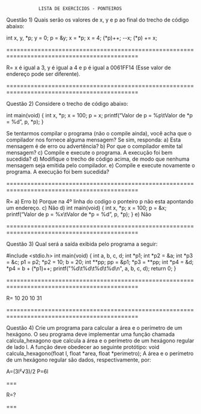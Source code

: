                 LISTA DE EXERCÍCIOS - PONTEIROS

Questão 1) Quais serão os valores de x, y e p ao final do trecho de código abaixo:

int x, y, *p;
y = 0;
p = &y;
x = *p;
x = 4;
(*p)++;
--x;
(*p) += x;

============================================================================================

R= x é igual a 3, y é igual a 4 e p é igual a 0061FF14 (Esse valor de endereço pode ser diferente).

============================================================================================

Questão 2) Considere o trecho de código abaixo:

int main(void) {
int x, *p;
x = 100;
p = x;
printf(“Valor de p = %p\tValor de *p = %d”, p, *p);
}

Se tentarmos compilar o programa (não o compile ainda), você acha que o compilador nos
fornece alguma mensagem? Se sim, responda:
a) Esta mensagem é de erro ou advertência?
b) Por que o compilador emite tal mensagem?
c) Compile e execute o programa. A execução foi bem sucedida?
d) Modifique o trecho de código acima, de modo que nenhuma mensagem seja emitida
pelo compilador.
e) Compile e execute novamente o programa. A execução foi bem sucedida?

============================================================================================

R= a) Erro
   b) Porque na 4º linha do codigo o ponteiro p não esta apontando um endereço.
   c) Não
   d) int main(void) {
    int x, *p;
    x = 100;
    p = &x;
    printf(“Valor de p = %x\tValor de *p = %d”, p, *p);
    }
   e) Não
   
============================================================================================

Questão 3) Qual será a saída exibida pelo programa a seguir:

#include <stdio.h>
int main(void) {
 int a, b, c, d;
 int *p1;
 int *p2 = &a;
 int *p3 = &c;
 p1 = p2;
 *p2 = 10; 
 b = 20;
 int **pp;
 pp = &p1;
 *p3 = **pp;
 int *p4 = &d;
 *p4 = b + (*p1)++;
 printf("%d\t%d\t%d\t%d\n", a, b, c, d);
 return 0;
}

============================================================================================

R= 10   20  10  31

============================================================================================

Questão 4) Crie um programa para calcular a área e o perímetro de um hexágono. O seu
programa deve implementar uma função chamada calcula_hexagono que calcula a área e o
perímetro de um hexágono regular de lado l. A função deve obedecer ao seguinte protótipo:
void calcula_hexagono(float l, float *area, float *perimetro); A área e o perímetro de um
hexágono regular são dados, respectivamente, por:

A=(3l²√3)/2
P=6l

===

R=?

===
